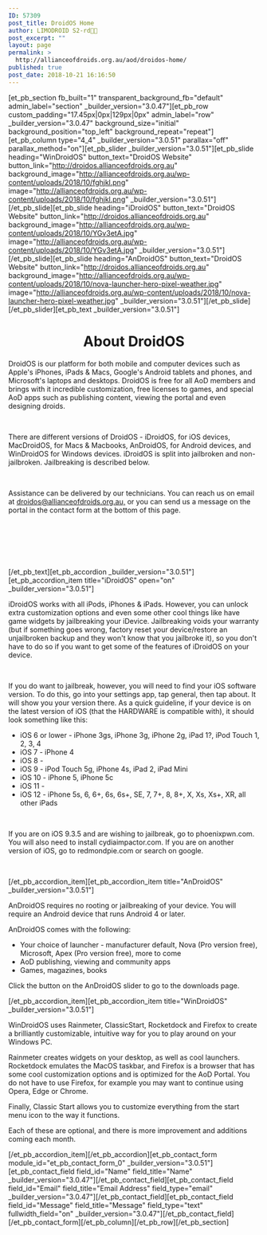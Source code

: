 ```yaml
---
ID: 57309
post_title: DroidOS Home
author: LIMODROID S2-rd🔭🔬
post_excerpt: ""
layout: page
permalink: >
  http://allianceofdroids.org.au/aod/droidos-home/
published: true
post_date: 2018-10-21 16:16:50
---
```

[et_pb_section fb_built="1" transparent_background_fb="default" admin_label="section" _builder_version="3.0.47"][et_pb_row custom_padding="17.45px|0px|129px|0px" admin_label="row" _builder_version="3.0.47" background_size="initial" background_position="top_left" background_repeat="repeat"][et_pb_column type="4_4" _builder_version="3.0.51" parallax="off" parallax_method="on"][et_pb_slider _builder_version="3.0.51"][et_pb_slide heading="WinDroidOS" button_text="DroidOS Website" button_link="http://droidos.allianceofdroids.org.au" background_image="http://allianceofdroids.org.au/wp-content/uploads/2018/10/fghjkl.png" image="http://allianceofdroids.org.au/wp-content/uploads/2018/10/fghjkl.png" _builder_version="3.0.51"][/et_pb_slide][et_pb_slide heading="iDroidOS" button_text="DroidOS Website" button_link="http://droidos.allianceofdroids.org.au" background_image="http://allianceofdroids.org.au/wp-content/uploads/2018/10/YGv3etA.jpg" image="http://allianceofdroids.org.au/wp-content/uploads/2018/10/YGv3etA.jpg" _builder_version="3.0.51"][/et_pb_slide][et_pb_slide heading="AnDroidOS" button_text="DroidOS Website" button_link="http://droidos.allianceofdroids.org.au" background_image="http://allianceofdroids.org.au/wp-content/uploads/2018/10/nova-launcher-hero-pixel-weather.jpg" image="http://allianceofdroids.org.au/wp-content/uploads/2018/10/nova-launcher-hero-pixel-weather.jpg" _builder_version="3.0.51"][/et_pb_slide][/et_pb_slider][et_pb_text _builder_version="3.0.51"]<h1 style="text-align: center;">About DroidOS</h1>
<p></p>
<p>DroidOS is our platform for both mobile and computer devices such as Apple's iPhones, iPads & Macs, Google's Android tablets and phones, and Microsoft's laptops and desktops. DroidOS is free for all AoD members and brings with it incredible customization, free licenses to games, and special AoD apps such as publishing content, viewing the portal and even designing droids.</p>
<p></p>
<p><br/></p>
<p></p>
<p class="">There are different versions of DroidOS - iDroidOS, for iOS devices, MacDroidOS, for Macs & Macbooks, AnDroidOS, for Android devices, and WinDroidOS for Windows devices. iDroidOS is split into jailbroken and non-jailbroken. Jailbreaking is described below.</p>
<p></p>
<p><br/></p>
<p></p>
<p class="">Assistance can be delivered by our technicians. You can reach us on email at <a href="mailto:droidos@allianceofdroids.org.au,">droidos@allianceofdroids.org.au,</a> or you can send us a message on the portal in the contact form at the bottom of this page.</p>
<p></p>
<p><br/></p>
<p></p>
<p><br/></p>
<p><br/></p>[/et_pb_text][et_pb_accordion _builder_version="3.0.51"][et_pb_accordion_item title="iDroidOS" open="on" _builder_version="3.0.51"]<p>iDroidOS works with all iPods, iPhones & iPads. However, you can unlock extra customization options and even some other cool things like have game widgets by jailbreaking your iDevice. Jailbreaking voids your warranty (but if something goes wrong, factory reset your device/restore an unjailbroken backup and they won't know that you jailbroke it), so you don't have to do so if you want to get some of the features of iDroidOS on your device.</p>
<p><br/></p>
<p class="">If you do want to jailbreak, however, you will need to find your iOS software version. To do this, go into your settings app, tap general, then tap about. It will show you your version there. As a quick guideline, if your device is on the latest version of iOS (that the HARDWARE is compatible with), it should look something like this:</p>
<ul>
<li>iOS 6 or lower - iPhone 3gs, iPhone 3g, iPhone 2g, iPad 1?, iPod Touch 1, 2, 3, 4</li>
<li>iOS 7 - iPhone 4</li>
<li>iOS 8 -</li>
<li>iOS 9 - iPod Touch 5g, iPhone 4s, iPad 2, iPad Mini</li>
<li>iOS 10 - iPhone 5, iPhone 5c</li>
<li>iOS 11 -</li>
<li>iOS 12 - iPhone 5s, 6, 6+, 6s, 6s+, SE, 7, 7+, 8, 8+, X, Xs, Xs+, XR, all other iPads</li>
</ul>
<p><br/></p>
<p class="">If you are on iOS 9.3.5 and are wishing to jailbreak, go to phoenixpwn.com. You will also need to install cydiaimpactor.com. If you are on another version of iOS, go to redmondpie.com or search on google.</p>
<p><br/></p>[/et_pb_accordion_item][et_pb_accordion_item title="AnDroidOS" _builder_version="3.0.51"]<p>AnDroidOS requires no rooting or jailbreaking of your device. You will require an Android device that runs Android 4 or later. </p>
<p>AnDroidOS comes with the following:</p>
<ul>
<li>Your choice of launcher - manufacturer default, Nova (Pro version free), Microsoft, Apex (Pro version free), more to come</li>
<li>AoD publishing, viewing and community apps</li>
<li>Games, magazines, books</li>
</ul>
<p>Click the button on the AnDroidOS slider to go to the downloads page.</p>[/et_pb_accordion_item][et_pb_accordion_item title="WinDroidOS" _builder_version="3.0.51"]<p>WinDroidOS uses Rainmeter, ClassicStart, Rocketdock and Firefox to create a brilliantly customizable, intuitive way for you to play around on your Windows PC. </p>
<p>Rainmeter creates widgets on your desktop, as well as cool launchers. Rocketdock emulates the MacOS taskbar, and Firefox is a browser that has some cool customization options and is optimized for the AoD Portal. You do not have to use Firefox, for example you may want to continue using Opera, Edge or Chrome.</p>
<p>Finally, Classic Start allows you to customize everything from the start menu icon to the way it functions.</p>
<p>Each of these are optional, and there is more improvement and additions coming each month.</p>[/et_pb_accordion_item][/et_pb_accordion][et_pb_contact_form module_id="et_pb_contact_form_0" _builder_version="3.0.51"][et_pb_contact_field field_id="Name" field_title="Name" _builder_version="3.0.47"][/et_pb_contact_field][et_pb_contact_field field_id="Email" field_title="Email Address" field_type="email" _builder_version="3.0.47"][/et_pb_contact_field][et_pb_contact_field field_id="Message" field_title="Message" field_type="text" fullwidth_field="on" _builder_version="3.0.47"][/et_pb_contact_field][/et_pb_contact_form][/et_pb_column][/et_pb_row][/et_pb_section]